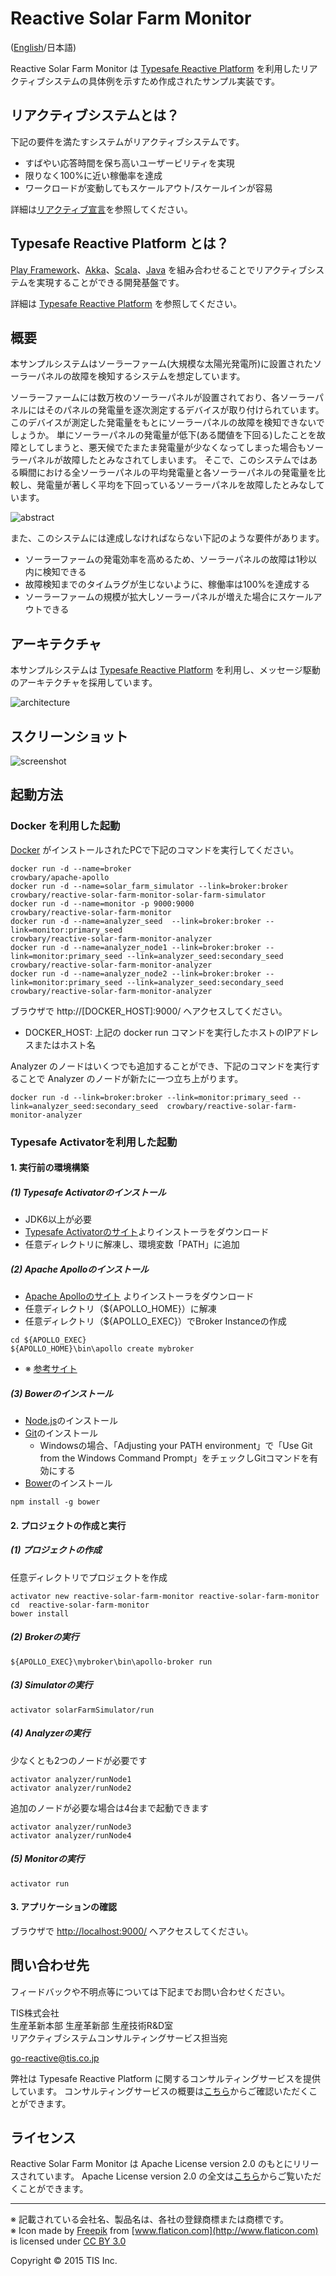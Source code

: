 Reactive Solar Farm Monitor
===========================

([English](README.md)/日本語)

Reactive Solar Farm Monitor は [Typesafe Reactive Platform](http://www.typesafe.com/products/typesafe-reactive-platform) を利用したリアクティブシステムの具体例を示すため作成されたサンプル実装です。

リアクティブシステムとは？
--------------------------
下記の要件を満たすシステムがリアクティブシステムです。
* すばやい応答時間を保ち高いユーザービリティを実現
* 限りなく100%に近い稼働率を達成
* ワークロードが変動してもスケールアウト/スケールインが容易

詳細は[リアクティブ宣言](http://www.reactivemanifesto.org/ja)を参照してください。

Typesafe Reactive Platform とは？
---------------------------------
[Play Framework](https://playframework.com/)、[Akka](http://akka.io/)、[Scala](http://www.scala-lang.org/)、[Java](https://www.java.com/) を組み合わせることでリアクティブシステムを実現することができる開発基盤です。

詳細は [Typesafe Reactive Platform](http://www.typesafe.com/products/typesafe-reactive-platform) を参照してください。

概要
----
本サンプルシステムはソーラーファーム(大規模な太陽光発電所)に設置されたソーラーパネルの故障を検知するシステムを想定しています。

ソーラーファームには数万枚のソーラーパネルが設置されており、各ソーラーパネルにはそのパネルの発電量を逐次測定するデバイスが取り付けられています。
このデバイスが測定した発電量をもとにソーラーパネルの故障を検知できないでしょうか。
単にソーラーパネルの発電量が低下(ある閾値を下回る)したことを故障としてしまうと、悪天候でたまたま発電量が少なくなってしまった場合もソーラーパネルが故障したとみなされてしまいます。
そこで、このシステムではある瞬間における全ソーラーパネルの平均発電量と各ソーラーパネルの発電量を比較し、発電量が著しく平均を下回っているソーラーパネルを故障したとみなしています。

![abstract](img/reactive-solar-farm-monitor_abstract_ja.png)

また、このシステムには達成しなければならない下記のような要件があります。

* ソーラーファームの発電効率を高めるため、ソーラーパネルの故障は1秒以内に検知できる
* 故障検知までのタイムラグが生じないように、稼働率は100%を達成する
* ソーラーファームの規模が拡大しソーラーパネルが増えた場合にスケールアウトできる

アーキテクチャ
--------------
本サンプルシステムは [Typesafe Reactive Platform](http://www.typesafe.com/products/typesafe-reactive-platform) を利用し、メッセージ駆動のアーキテクチャを採用しています。

![architecture](img/reactive-solar-farm-monitor_architecture.png)

スクリーンショット
------------------

![screenshot](img/reactive-solar-farm-monitor_screenshot.png)

起動方法
---------

### Docker を利用した起動

[Docker](https://www.docker.com/) がインストールされたPCで下記のコマンドを実行してください。

~~~
docker run -d --name=broker                                    crowbary/apache-apollo
docker run -d --name=solar_farm_simulator --link=broker:broker crowbary/reactive-solar-farm-monitor-solar-farm-simulator
docker run -d --name=monitor -p 9000:9000                      crowbary/reactive-solar-farm-monitor
docker run -d --name=analyzer_seed  --link=broker:broker --link=monitor:primary_seed                                      crowbary/reactive-solar-farm-monitor-analyzer
docker run -d --name=analyzer_node1 --link=broker:broker --link=monitor:primary_seed --link=analyzer_seed:secondary_seed  crowbary/reactive-solar-farm-monitor-analyzer
docker run -d --name=analyzer_node2 --link=broker:broker --link=monitor:primary_seed --link=analyzer_seed:secondary_seed  crowbary/reactive-solar-farm-monitor-analyzer
~~~

ブラウザで http://[DOCKER_HOST]:9000/ へアクセスしてください。
* DOCKER_HOST: 上記の docker run コマンドを実行したホストのIPアドレスまたはホスト名

Analyzer のノードはいくつでも追加することができ、下記のコマンドを実行することで Analyzer のノードが新たに一つ立ち上がります。
~~~
docker run -d --link=broker:broker --link=monitor:primary_seed --link=analyzer_seed:secondary_seed  crowbary/reactive-solar-farm-monitor-analyzer
~~~

### Typesafe Activatorを利用した起動

#### 1. 実行前の環境構築

##### (1) Typesafe Activatorのインストール

* JDK6以上が必要
* [Typesafe Activatorのサイト](https://www.typesafe.com/get-started)よりインストーラをダウンロード
* 任意ディレクトリに解凍し、環境変数「PATH」に追加

##### (2) Apache Apolloのインストール

* [Apache Apolloのサイト](https://activemq.apache.org/apollo/download.html) よりインストーラをダウンロード
* 任意ディレクトリ（${APOLLO_HOME}）に解凍
* 任意ディレクトリ（${APOLLO_EXEC}）でBroker Instanceの作成
~~~
cd ${APOLLO_EXEC}
${APOLLO_HOME}\bin\apollo create mybroker
~~~
* ※ [参考サイト](http://activemq.apache.org/apollo/versions/1.7.1/website/documentation/getting-started.html)


##### (3) Bowerのインストール

* [Node.js](https://nodejs.org/)のインストール
* [Git](http://git-scm.com/downloads)のインストール
    * Windowsの場合、「Adjusting your PATH environment」で「Use Git from the Windows Command Prompt」をチェックしGitコマンドを有効にする
* [Bower](http://bower.io/#install-bower)のインストール

~~~
npm install -g bower
~~~


#### 2. プロジェクトの作成と実行

##### (1) プロジェクトの作成

任意ディレクトリでプロジェクトを作成

~~~
activator new reactive-solar-farm-monitor reactive-solar-farm-monitor
cd  reactive-solar-farm-monitor
bower install
~~~

##### (2) Brokerの実行

~~~
${APOLLO_EXEC}\mybroker\bin\apollo-broker run
~~~

##### (3) Simulatorの実行

~~~
activator solarFarmSimulator/run
~~~

##### (4) Analyzerの実行

少なくとも2つのノードが必要です

~~~
activator analyzer/runNode1
activator analyzer/runNode2
~~~

追加のノードが必要な場合は4台まで起動できます

~~~
activator analyzer/runNode3
activator analyzer/runNode4
~~~

##### (5) Monitorの実行

~~~
activator run
~~~

#### 3. アプリケーションの確認

ブラウザで [http://localhost:9000/](http://localhost:9000/) へアクセスしてください。

問い合わせ先
-------------
フィードバックや不明点等については下記までお問い合わせください。

TIS株式会社  
生産革新本部 生産革新部 生産技術R&D室  
リアクティブシステムコンサルティングサービス担当宛

<a href="mailto:go-reactive@tis.co.jp">go-reactive@tis.co.jp</a>

弊社は Typesafe Reactive Platform に関するコンサルティングサービスを提供しています。
コンサルティングサービスの概要は[こちら](http://www.tis.jp/service_solution/goreactive/)からご確認いただくことができます。

ライセンス
----------
Reactive Solar Farm Monitor は Apache License version 2.0 のもとにリリースされています。
Apache License version 2.0 の全文は[こちら](http://www.apache.org/licenses/LICENSE-2.0.html)からご覧いただくことができます。

---------

※ 記載されている会社名、製品名は、各社の登録商標または商標です。  
※ Icon made by [Freepik](http://www.freepik.com) from [www.flaticon.com](http://www.flaticon.com) is licensed under [CC BY 3.0](http://creativecommons.org/licenses/by/3.0/)

Copyright © 2015 TIS Inc.
